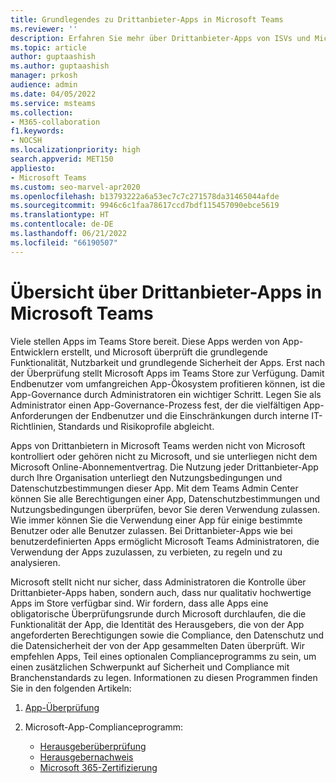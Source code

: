 ```yaml
---
title: Grundlegendes zu Drittanbieter-Apps in Microsoft Teams
ms.reviewer: ''
description: Erfahren Sie mehr über Drittanbieter-Apps von ISVs und Microsoft-Partnern in Microsoft Teams.
ms.topic: article
author: guptaashish
ms.author: guptaashish
manager: prkosh
audience: admin
ms.date: 04/05/2022
ms.service: msteams
ms.collection:
- M365-collaboration
f1.keywords:
- NOCSH
ms.localizationpriority: high
search.appverid: MET150
appliesto:
- Microsoft Teams
ms.custom: seo-marvel-apr2020
ms.openlocfilehash: b13793222a6a53ec7c7c271578da31465044afde
ms.sourcegitcommit: 9946c6c1faa78617ccd7bdf115457090ebce5619
ms.translationtype: HT
ms.contentlocale: de-DE
ms.lasthandoff: 06/21/2022
ms.locfileid: "66190507"
---
```

# <a name="overview-of-third-party-apps-in-microsoft-teams"></a>Übersicht über Drittanbieter-Apps in Microsoft Teams

Viele stellen Apps im Teams Store bereit. Diese Apps werden von App-Entwicklern erstellt, und Microsoft überprüft die grundlegende Funktionalität, Nutzbarkeit und grundlegende Sicherheit der Apps. Erst nach der Überprüfung stellt Microsoft Apps im Teams Store zur Verfügung. Damit Endbenutzer vom umfangreichen App-Ökosystem profitieren können, ist die App-Governance durch Administratoren ein wichtiger Schritt. Legen Sie als Administrator einen App-Governance-Prozess fest, der die vielfältigen App-Anforderungen der Endbenutzer und die Einschränkungen durch interne IT-Richtlinien, Standards und Risikoprofile abgleicht.

Apps von Drittanbietern in Microsoft Teams werden nicht von Microsoft kontrolliert oder gehören nicht zu Microsoft, und sie unterliegen nicht dem Microsoft Online-Abonnementvertrag. Die Nutzung jeder Drittanbieter-App durch Ihre Organisation unterliegt den Nutzungsbedingungen und Datenschutzbestimmungen dieser App. Mit dem Teams Admin Center können Sie alle Berechtigungen einer App, Datenschutzbestimmungen und Nutzungsbedingungen überprüfen, bevor Sie deren Verwendung zulassen. Wie immer können Sie die Verwendung einer App für einige bestimmte Benutzer oder alle Benutzer zulassen. Bei Drittanbieter-Apps wie bei benutzerdefinierten Apps ermöglicht Microsoft Teams Administratoren, die Verwendung der Apps zuzulassen, zu verbieten, zu regeln und zu analysieren.

Microsoft stellt nicht nur sicher, dass Administratoren die Kontrolle über Drittanbieter-Apps haben, sondern auch, dass nur qualitativ hochwertige Apps im Store verfügbar sind. Wir fordern, dass alle Apps eine obligatorische Überprüfungsrunde durch Microsoft durchlaufen, die die Funktionalität der App, die Identität des Herausgebers, die von der App angeforderten Berechtigungen sowie die Compliance, den Datenschutz und die Datensicherheit der von der App gesammelten Daten überprüft. Wir empfehlen Apps, Teil eines optionalen Complianceprogramms zu sein, um einen zusätzlichen Schwerpunkt auf Sicherheit und Compliance mit Branchenstandards zu legen. Informationen zu diesen Programmen finden Sie in den folgenden Artikeln:

1. [App-Überprüfung](overview-of-app-validation.md#app-validation-and-testing)

1. Microsoft-App-Complianceprogramm:

   - [Herausgeberüberprüfung](overview-of-app-certification.md#publisher-verification)
   - [Herausgebernachweis](overview-of-app-certification.md#publisher-attestation)
   - [Microsoft 365-Zertifizierung](overview-of-app-certification.md#microsoft-365-certification)
